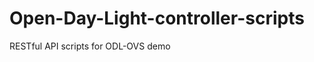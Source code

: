 Open-Day-Light-controller-scripts
=================================

RESTful API scripts for ODL-OVS demo
